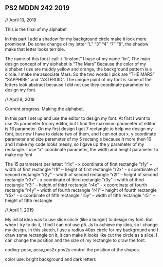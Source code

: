 ## PS2 MDDN 242 2019
// April 10, 2019

This is the final of my alphabet

In this part I add a shadow for my background circle make it look more prominent.
Do some change of my letter “L” “3” “4” “7” “8”, the shadow make that letter looks terrible.

The name of this font I call it “linsfont” I base of my name “lin”,
The main design concept of my alphabet is “The Mars” Because the color of my alphabet I use are muddy yellow and orange, the background pattern is a circle. I make me associate Mars. So the two words I pick are “THE MARS” “SAPPHIRE" and "ASTEROID”. The unique point of my font is some of the letters look abstract because I did not use they coordinate parameter to design my font.

// April 8, 2019

Current progress. Making the alphabet.

In this part I set up and use the editor to design my font.
At first I want to use 25 parameter for my editor, but I find the maximum parameter of editor is 16 parameter.
On my first design I got 7 rectangle to help me design my font, but now I have to delete two of them, and I can not put x, y coordinate parameter and size parameter of my 5 rectangle because it more then
16 and I make my code looks messy, so I gave up the y parameter of my rectangle. I use “x” coordinate parameter, the width and height parameter to make my font

The 15 parameters per letter:
"r1x" - x coordinate of first rectangle
"r1y" – width of first rectangle
"r1l" – height of first rectangle
"r2x" - x coordinate of second rectangle
"r2y" – width of second rectangle
"r2l" – height of second rectangle
"r3x" - x coordinate of third rectangle
"r3y" – width of third rectangle
"r3l" – height of third rectangle
"r4x" - x coordinate of fourth rectangle
"r4y" – width of fourth rectangle
"r4l" – height of fourth rectangle
"r5x" - x coordinate of fifth rectangle
"r5y" – width of fifth rectangle
"r5l" – height of fifth rectangle

// April 1, 2019

My initial idea was to use slice circle (like a burger) to design my font. But when I try to do it, I find I can not use p5. Js to achieve my idea, so I change my design.
In this sketch, I use a radius 40px circle for my background and I draw some rectangle on it, it can make it looks like cut the circle as a slice. I can change the position and the size of my rectangle to draw the font.

coding: posx, posy,pos2x,pos2y control the position of the shapes.

color use: bright background and dark letters
